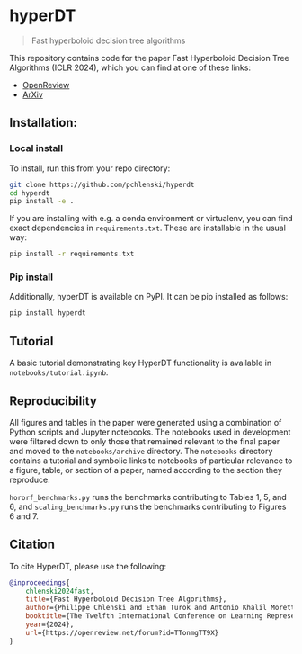 # hyperDT
> Fast hyperboloid decision tree algorithms

This repository contains code for the paper Fast Hyperboloid Decision Tree Algorithms (ICLR 2024), which you can find
at one of these links:
* [OpenReview](https://openreview.net/forum?id=TTonmgTT9X)
* [ArXiv](https://arxiv.org/abs/2310.13841)

## Installation:
### Local install
To install, run this from your repo directory:
```bash
git clone https://github.com/pchlenski/hyperdt
cd hyperdt
pip install -e .
```

If you are installing with e.g. a conda environment or virtualenv, you can find exact dependencies in `requirements.txt`.
These are installable in the usual way:
```bash
pip install -r requirements.txt
```

### Pip install
Additionally, hyperDT is available on PyPI. It can be pip installed as follows:

```bash
pip install hyperdt
```

## Tutorial
A basic tutorial demonstrating key HyperDT functionality is available in `notebooks/tutorial.ipynb`.

## Reproducibility
All figures and tables in the paper were generated using a combination of Python scripts and Jupyter notebooks. The notebooks used in development were filtered down to only those that remained relevant to the final paper and moved to the `notebooks/archive` directory. The `notebooks` directory contains a tutorial and symbolic links to notebooks of particular relevance to a figure, table, or section of a paper, named according to the section they reproduce.

`hororf_benchmarks.py` runs the benchmarks contributing to Tables 1, 5, and 6, and `scaling_benchmarks.py` runs the benchmarks contributing to Figures 6 and 7.

## Citation
To cite HyperDT, please use the following:

```bibtex
@inproceedings{
    chlenski2024fast,
    title={Fast Hyperboloid Decision Tree Algorithms},
    author={Philippe Chlenski and Ethan Turok and Antonio Khalil Moretti and Itsik Pe'er},
    booktitle={The Twelfth International Conference on Learning Representations},
    year={2024},
    url={https://openreview.net/forum?id=TTonmgTT9X}
}
```
